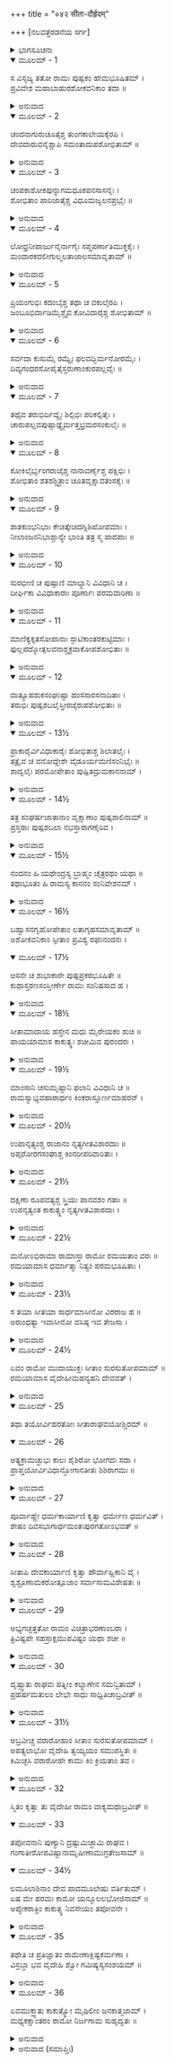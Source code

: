+++
title = "०४२ सीता-दौर्हृदम्"

+++
[ನಲವತ್ತೆರಡನೆಯ ಸರ್ಗ]



<details><summary>ಭಾಗಸೂಚನಾ</summary>

ಅಶೋಕವನದಲ್ಲಿ ಶ್ರೀರಾಮ ಮತ್ತು ಸೀತಾದೇವಿಯರ ವಿಹಾರ, ಗರ್ಭಿಣಿಯಾಗಿದ್ದ ಸೀತಾದೇವಿಯು ತಪೋವನಗಳನ್ನು ಸಂದರ್ಶಿಸಲು ಬಯಸಿದುದು, ಶ್ರೀರಾಮ ಒಪ್ಪಿಗೆ
</details>

<details open><summary>ಮೂಲಮ್ - 1</summary>

ಸ ವಿಸೃಜ್ಯ ತತೋ ರಾಮಃ ಪುಷ್ಪಕಂ ಹೇಮಭೂಷಿತಮ್ ।  
ಪ್ರವಿವೇಶ ಮಹಾಬಾಹುರಶೋಕವನಿಕಾಂ ತದಾ ॥
</details>

<details><summary>ಅನುವಾದ</summary>

ಸುವರ್ಣಭೂಷಿತ ಪುಷ್ಪಕ ವಿಮಾನವನ್ನು ಬೀಳ್ಕೊಟ್ಟು ಮಹಾಬಾಹು ಶ್ರೀರಾಮನು ಅಶೋಕಾ ವನವನ್ನು (ಅಂತಃಪುರದ ಸಮೀಪದಲ್ಲಿದ್ದ ವಿಹಾರ ಯೋಗ್ಯವಾದ ಉಪವನ) ಪ್ರವೇಶಿಸಿದನು.॥1॥
</details>

<details open><summary>ಮೂಲಮ್ - 2</summary>

ಚಂದನಾಗುರುಚೂತೈಶ್ಚ ತುಂಗಕಾಲೇಯಕೈರಪಿ ।  
ದೇವದಾರುವನೈಶ್ಚಾಪಿ ಸಮಂತಾದುಪಶೋಭಿತಾಮ್ ॥
</details>

<details><summary>ಅನುವಾದ</summary>

ಚಂದನ, ಅಗರು, ಮಾವು, ತೆಂಗು, ರಕ್ತಚಂದನ ಹಾಗೂ ದೇವದಾರು ಮುಂತಾದ ವೃಕ್ಷಗಳಿಂದ ಆ ಅಶೋಕವನದ ಶೋಭೆಯನ್ನು ಹೆಚ್ಚಿಸಿದ್ದವು.॥2॥
</details>

<details open><summary>ಮೂಲಮ್ - 3</summary>

ಚಂಪಕಾಶೋಕಪುನ್ನಾಗಮಧೂಕಪನಸಾಸನೈಃ ।  
ಶೋಭಿತಾಂ ಪಾರಿಜಾತೈಶ್ಚ ವಿಧೂಮಜ್ವಲನಪ್ರಭೈಃ ॥
</details>

<details><summary>ಅನುವಾದ</summary>

ಸಂಪಿಗೆ, ಅಶೋಕ, ಪುನ್ನಾಗ, ಹಿಪ್ಪೆ, ಹಲಸು, ಹೊನ್ನೆ, ಹೊಗೆಯಿಲ್ಲದ ಅಗ್ನಿಯಂತೆ ಪ್ರಕಾಶಿಸುತ್ತಿದ್ದ ಪಾರಿಜಾತದಿಂದ ಆ ವಾಟಿಕಾ ಸುಶೋಭಿತವಾಗಿತ್ತು.॥3॥
</details>

<details open><summary>ಮೂಲಮ್ - 4</summary>

ಲೋಧ್ರನೀಪಾರ್ಜುನೈರ್ನಾಗೈಃ ಸಪ್ತಪರ್ಣಾತಿಮುಕ್ತಕೈಃ ।  
ಮಂದಾರಕದಲೀಗುಲ್ಮಲತಾಜಾಲಸಮಾವೃತಾಮ್ ॥
</details>

<details><summary>ಅನುವಾದ</summary>

ಲೋಧ್ರ, ನೀಪ, ಮತ್ತಿ, ನಾಗಕೇಸರ, ಎಳೆಲೆ ಬಾಳೆ, ತಾಳೆ, ಮಂದಾರ, ಕದಳಿ ಮುಂತಾದ ಮರ-ಗಿಡಗಳು ಹಾಗೂ ಲತಾ ಸಮೂಹಗಳು ಅದರಲ್ಲಿ ಎಲ್ಲೆಡೆ ಹರಡಿದ್ದವು.॥4॥
</details>

<details open><summary>ಮೂಲಮ್ - 5</summary>

ಪ್ರಿಯಂಗುಭಿಃ ಕದಂಬೈಶ್ಚ ತಥಾ ಚ ವಕುಲೈರಪಿ ।  
ಜಂಬೂಭಿರ್ದಾಡಿಮೈಶ್ಚೈವ ಕೋವಿದಾರೈಶ್ಚ ಶೋಭಿತಾಮ್ ॥
</details>

<details><summary>ಅನುವಾದ</summary>

ಪ್ರಿಯಂಗು, ಕದಂಬ, ವಕುಲ, ನೇರಳೆ, ದಾಳಿಂಬೆ, ಕೋವಿದಾರ ಮುಂತಾದ ವೃಕ್ಷಗಳು ಆ ಉಪವನವನ್ನು ಸುಶೋಭಿತ ಗೊಳಿಸುತ್ತಿದ್ದವು.॥5॥
</details>

<details open><summary>ಮೂಲಮ್ - 6</summary>

ಸರ್ವದಾ ಕುಸುಮೈ ರಮ್ಯೈಃ ಫಲವದ್ಭಿರ್ಮನೋರಮೈಃ ।  
ದಿವ್ಯಗಂಧರಸೋಪೈತೈಸ್ತರುಣಾಂಕುರಪಲ್ಲವೈಃ ॥
</details>

<details><summary>ಅನುವಾದ</summary>

ಸದಾಕಾಲ ಹೂವು -ಹಣ್ಣು ಕೊಡುವ ರಮಣೀಯ, ಮನೋರಮ, ದಿವ್ಯರಸ ಮತ್ತು ಸುಗಂಧಯುಕ್ತ ಹಾಗೂ ನವ ಪಲ್ಲವಗಳಿಂದ ಅಲಂಕೃತ ವೃಕ್ಷಗಳೂ ಆ ಅಶೋಕ ವನದ ಶೋಭೆಯನ್ನು ಹೆಚ್ಚಿಸಿದ್ದವು.॥6॥
</details>

<details open><summary>ಮೂಲಮ್ - 7</summary>

ತಥೈವ ತರುಭಿರ್ದಿವ್ಯೈಃ ಶಿಲ್ಪಿಭಿಃ ಪರಿಕಲ್ಪಿತೈಃ ।  
ಚಾರುಪಲ್ಲವಪುಷ್ಪಾಢ್ಯೈರ್ಮತ್ತಭ್ರಮರಸಂಕುಲೈಃ ॥
</details>

<details><summary>ಅನುವಾದ</summary>

ವೃಕ್ಷಗಳನ್ನು ನೆಡುವುದರಲ್ಲಿ ಕುಶಲ ಮಾಲಿಗಳಿಂದ ಬೆಳೆಸಲ್ಪಟ್ಟ ದಿವ್ಯ ವೃಕ್ಷಗಳಲ್ಲಿ ಮನೋಹರ ಪಲ್ಲವ ಹಾಗೂ ಪುಷ್ಪಗಳಿಂದ ಶೋಭಿಸುವ, ಮತ್ತು ಭೃಂಗಗಳು ಹಾರಾಡುತ್ತಿದ್ದ ಮರಗಳು ಆ ಉಪವನದ ಶೋಭೆಯನ್ನು ವೃದ್ಧಿಗೊಳಿಸುತ್ತಿದ್ದವು.॥7॥
</details>

<details open><summary>ಮೂಲಮ್ - 8</summary>

ಕೋಕಿಲೈರ್ಭೃಂಗರಾಜೈಶ್ಚ ನಾನಾವರ್ಣೈಶ್ಚ ಪಕ್ಷಿಭಿಃ ।  
ಶೋಭಿತಾಂ ಶತಶಶ್ಚಿತ್ರಾಂ ಚೂತವೃಕ್ಷಾವತಂಸಕೈಃ ॥
</details>

<details><summary>ಅನುವಾದ</summary>

ಕೋಗಿಲೆ, ಭೃಂಗರಾಜ ಮುಂತಾದ ಬಣ್ಣ-ಬಣ್ಣದ ನೂರಾರು ಪಕ್ಷಿಗಳು ಆ ವಾಟಿಕೆಯ ಶೋಭೆಯಾಗಿತ್ತು. ಅವು ಮಾವಿನ ಚಿಗುರುಗಳಲ್ಲಿ ಕುಳಿತು ಚಿತ್ರ-ವಿಚಿತ್ರವಾಗಿ ಶೋಭಿಸುತ್ತಾ ವಾಟಿಕೆಯ ಅಂದವನ್ನು ಹೆಚ್ಚಿಸಿದ್ದವು.॥8॥
</details>

<details open><summary>ಮೂಲಮ್ - 9</summary>

ಶಾತಕುಂಭನಿಭಾಃ ಕೇಚಿತ್ಕೇಚಿದಗ್ನಿಶಿಖೋಪಮಾಃ ।  
ನೀಲಾಂಜನನಿಭಾಶ್ಚಾನ್ಯೇ ಭಾಂತಿ ತತ್ರ ಸ್ಮ ಪಾದಪಾಃ ॥
</details>

<details><summary>ಅನುವಾದ</summary>

ಕೆಲವು ವೃಕ್ಷಗಳು ಸುವರ್ಣದಂತೆ ಹಳದಿಯಾಗಿ, ಕೆಲವು ಅಗ್ನಿಶಿಖೆ ಯಂತೆ ಉಜ್ವಲ ಮತ್ತು ಕೆಲವು ನೀಲವಾದ ಕಾಡಿಗೆಯಂತೆ ಶ್ಯಾಮಲವರ್ಣದಿಂದ ಸುಶೋಭಿತವಾಗಿದ್ದು, ಆ ಉಪ ವನವನ್ನು ಬೆಳಗುತ್ತಿದ್ದವು.॥9॥
</details>

<details open><summary>ಮೂಲಮ್ - 10</summary>

ಸುರಭೀಣಿ ಚ ಪುಷ್ಪಾಣಿ ಮಾಲ್ಯಾನಿ ವಿವಿಧಾನಿ ಚ ।  
ದೀರ್ಘಿಕಾ ವಿವಿಧಾಕಾರಾಃ ಪೂರ್ಣಾಃ ಪರಮವಾರಿಣಾ ॥
</details>

<details><summary>ಅನುವಾದ</summary>

ಅಲ್ಲಿ ಅನೇಕ ಪ್ರಕಾರದ ಸುಗಂಧಿತ ಪುಷ್ಪಗುಚ್ಛಗಳು ಕಂಡುಬರುತ್ತಿದ್ದ ಹಾಗೂ ಸ್ವಚ್ಛವಾದ ನೀರಿನಿಂದ ತುಂಬಿದ, ವಿಧ-ವಿಧವಾದ ಆಕಾರದ ಪುಷ್ಕರಿಣಿಗಳು ಶೋಭಿಸುತ್ತಿದ್ದವು.॥10॥
</details>

<details open><summary>ಮೂಲಮ್ - 11</summary>

ಮಾಣಿಕ್ಯಕೃತಸೋಪಾನಾಃ ಸ್ಫಾಟಿಕಾಂತರಕುಟ್ಟಿಮಾಃ ।  
ಫುಲ್ಲಪದ್ಮೋತ್ಪಲವನಾಶ್ಚಕ್ರವಾಕೋಪಶೋಭಿತಾಃ ॥
</details>

<details><summary>ಅನುವಾದ</summary>

ಅವುಗಳಲ್ಲಿ ಮಾಣಿಕ್ಯದ ಮೆಟ್ಟಲುಗಳಿದ್ದು, ನೀರೊಳಗಿನ ನೆಲ ಸ್ಫಟಿಕಮಣಿಗಳಿಂದ ನಿರ್ಮಿಸಿದ್ದರು. ಆ ಕೊಳಗಳಲ್ಲಿ ಅರಳಿದ ಕಮಲ, ನೈದಿಲೆಗಳಿಂದ ಶೋಭಿಸುತ್ತಿದ್ದವು. ಚಕ್ರವಾಕಗಳೂ ಅದರಲ್ಲಿ ವಿಹರಿಸುತ್ತಿದ್ದವು.॥11॥
</details>

<details open><summary>ಮೂಲಮ್ - 12</summary>

ದಾತ್ಯೂಹಶುಕಸಂಘುಷ್ಟಾ ಹಂಸಸಾರಸನಾದಿತಾಃ ।  
ತರುಭಿಃ ಪುಷ್ಪಶಬಲೈಸ್ತೀರಜೈರುಪಶೋಭಿತಾಃ ॥
</details>

<details><summary>ಅನುವಾದ</summary>

ಕೋಗಿಲೆಗಳೂ, ಗಿಳಿಗಳು, ಹಂಸ, ಸಾರಸಗಳ ಕಲರವವು ಪ್ರತಿಧ್ವನಿಸುತ್ತಿತ್ತು. ಹೂವುಗಳ ಬಣ್ಣ-ಬಣ್ಣಗಳಿಂದ ಕಂಡುಬರುವ ತಟದ ವೃಕ್ಷಗಳಿಂದ ಆ ಸರೋವರಗಳು ಶೋಭಿಸುತ್ತಿದ್ದವು.॥12॥
</details>

<details open><summary>ಮೂಲಮ್ - 13½</summary>

ಪ್ರಾಕಾರೈರ್ವಿವಿಧಾಕಾರೈಃ ಶೋಭಿತಾಶ್ಚ ಶಿಲಾತಲೈಃ ।  
ತತ್ರೈವ ಚ ವನೋದ್ದೇಶೇ ವೈಡೂರ್ಯಮಣಿಸಂನಿಭೈಃ ॥  
ಶಾದ್ವಲೈಃ ಪರಮೋಪೇತಾಂ ಪುಷ್ಪಿತದ್ರುಮಕಾನನಾಮ್ ।
</details>

<details><summary>ಅನುವಾದ</summary>

ವಾಟಿಕೆಯು ಬಗೆ-ಬಗೆ ಪ್ರಾಕಾರಗಳಿಂದಲೂ, ಶಿಲೆಗಳಿಂದಲೂ ಸುಶೋಭಿತವಾಗಿತ್ತು. ಆ ವನಪ್ರಾಂತವು ವೈಡೂರ್ಯಮಣಿಗಳಂತಿ ರುವ ಹರಿಸು ಹುಲ್ಲಿನಿಂದ ಶೃಂಗರಿಸಲ್ಪಟ್ಟಿತ್ತು. ಅಲ್ಲಿಯ ವೃಕ್ಷಗಳು ಹೂವುಗಳ ಭಾರದಿಂದ ಬಾಗಿಹೋಗಿದ್ದವು.॥13½॥
</details>

<details open><summary>ಮೂಲಮ್ - 14½</summary>

ತತ್ರ ಸಂಘರ್ಷಜಾತಾನಾಂ ವೃಕ್ಷಾಣಾಂ ಪುಷ್ಪಶಾಲಿನಾಮ್ ॥  
ಪ್ರಸ್ತರಾಃ ಪುಷ್ಪಶಬಲಾ ನಭಸ್ತಾರಾಗಣೈರಿವ ।
</details>

<details><summary>ಅನುವಾದ</summary>

ಪುಷ್ಪಭರಿತವಾದ ವೃಕ್ಷಗಳು ಆಗಾಗ ಗಾಳಿಯ ಬಡಿತಕ್ಕೆ ಸಂಘರ್ಷಿಸುತ್ತಿದ್ದು, ಕೆಳಕ್ಕೆ ಬೀಳುತ್ತಿದ್ದ ಪುಷ್ಪಗಳಿಂದ ಮುಚ್ಚಲ್ಪಟ್ಟ ಕಲ್ಲು ಬಂಡೆಗಳು, ನಕ್ಷತ್ರಗಳಿಂದ ನಿಬಿಡವಾದ ಆಕಾಶದಂತೆ ಕಾಣುತ್ತಿತ್ತು.॥14½॥
</details>

<details open><summary>ಮೂಲಮ್ - 15½</summary>

ನಂದನಂ ಹಿ ಯಥೇಂದ್ರಸ್ಯ ಬ್ರಾಹ್ಮಂ ಚೈತ್ರರಥಂ ಯಥಾ ॥  
ತಥಾಭೂತಂ ಹಿ ರಾಮಸ್ಯ ಕಾನನಂ ಸಂನಿವೇಶನಮ್ ।
</details>

<details><summary>ಅನುವಾದ</summary>

ಇಂದ್ರನ ನಂದನವನದಂತೆ, ಬ್ರಹ್ಮನು ನಿರ್ಮಿಸಿದ ಕುಬೇರನ ಚೈತ್ರರಥದಂತೆ ಅದು ಶೋಭಿಸುತ್ತಿತ್ತು. ಸುಂದರ ಭವನಗಳಿಂದ ವಿಭೂಷಿತವಾಗಿ ಶ್ರೀರಾಮನ ಕ್ರೀಡಾಕಾನನವು ಶೋಭಾ ಸಂಪನ್ನವಾಗಿತ್ತು.॥15½॥
</details>

<details open><summary>ಮೂಲಮ್ - 16½</summary>

ಬಹ್ವಾಸನಗೃಹೋಪೇತಾಂ ಲತಾಗೃಹಸಮಾವೃತಾಮ್ ॥  
ಅಶೋಕವನಿಕಾಂ ಸ್ಫೀತಾಂ ಪ್ರವಿಶ್ಯ ರಘುನಂದನಃ ।
</details>

<details open><summary>ಮೂಲಮ್ - 17½</summary>

ಆಸನೇ ಚ ಶುಭಾಕಾರೇ ಪುಷ್ಪಪ್ರಕರಭೂಷಿತೇ ॥  
ಕುಥಾಸ್ತರಣಸಂಸ್ತೀರ್ಣೇ ರಾಮಃ ಸಂನಿಷಸಾದ ಹ ।
</details>

<details><summary>ಅನುವಾದ</summary>

ಅಲ್ಲಿ ಒಳಗೆ ಕುಳಿತುಕೊಳ್ಳಲು ಅನೇಕ ಆಸನಗಳಿದ್ದ ಭವನಗಳು ಬಹಳಷ್ಟು ಇದ್ದವು. ಆ ವಾಟಿಕೆಯು ಅನೇಕ ಲತಾಮಂಟಪಗಳಿಂದ ಸುಂದರವಾಗಿ ಕಾಣುತ್ತಿತ್ತು. ಆ ಸಮೃದ್ಧಶಾಲೀ ಅಶೋಕವನದಲ್ಲಿ ಪ್ರವೇಶಿಸಿದ ಶ್ರೀರಾಮನು ಪುಷ್ಪರಾಶಿಗಳಿಂದ ವಿಭೂಷಿಕತ ರತ್ನಗಂಬಳಿ ಹಾಸಿದ ಒಂದು ಸುಂದರ ಆಸನದಲ್ಲಿ ಕುಳಿತನು.॥16½-17½॥
</details>

<details open><summary>ಮೂಲಮ್ - 18½</summary>

ಸೀತಾಮಾದಾಯ ಹಸ್ತೇನ ಮಧು ಮೈರೇಯಕಂ ಶುಚಿ ॥  
ಪಾಯಯಾಮಾಸ ಕಾಕುತ್ಸ್ಥಃ ಶಚೀಮಿವ ಪುರಂದರಃ ।
</details>

<details><summary>ಅನುವಾದ</summary>

ದೇವೇಂದ್ರನು ಶಚಿಗೆ ಸುಧಾಪಾನ ಮಾಡಿಸಿದಂತೆಯೇ ಕಾಕುತ್ಸ್ಥಕುಲಭೂಷಣ ಶ್ರೀರಾಮನು ತನ್ನ ಕೈಯಿಂದ ಪವಿತ್ರ ಮಧುಪೇಯವನ್ನು ಎತ್ತಿಕೊಂಡು ಸೀತೆಗೆ ಕುಡಿಸಿದನು.॥18½॥
</details>

<details open><summary>ಮೂಲಮ್ - 19½</summary>

ಮಾಂಸಾನಿ ಚಸುಮೃಷ್ಟಾನಿ ಫಲಾನಿ ವಿವಿಧಾನಿ ಚ ॥  
ರಾಮಸ್ಯಾಭ್ಯವಹಾರಾರ್ಥಂ ಕಿಂಕರಾಸ್ತೂರ್ಣಮಾಹರನ್ ।
</details>

<details><summary>ಅನುವಾದ</summary>

ಸೇವಕರು ಶ್ರೀರಾಮನ ಭೋಜನಾರ್ಥ ರಾಜೋಚಿತ ಭೋಜ್ಯ ಪದಾರ್ಥ (ಬಗೆ-ಬಗೆಯ ಅಡಿಗೆ) ಹಾಗೂ ನಾನಾ ಪ್ರಕಾರದ ಫಲಗಳನ್ನು ಕೂಡಲೇ ತಂದಿರಿಸಿದರು.॥19½॥
</details>

<details open><summary>ಮೂಲಮ್ - 20½</summary>

ಉಪಾನೃತ್ಯಂಶ್ಚ ರಾಜಾನಂ ನೃತ್ಯಗೀತವಿಶಾರದಾಃ ॥  
ಅಪ್ಸರೋರಗಸಂಘಾಶ್ಚ ಕಿಂನರೀಪರಿವಾರಿತಾಃ ।
</details>

<details><summary>ಅನುವಾದ</summary>

ಆಗ ರಾಜಾರಾಮನ ಎದುರಿಗೆ ಗೀತ-ನೃತ್ಯದಲ್ಲಿ ಪರಿಣಿತ ಅಪ್ಸರೆಯರು, ನಾಗಕನ್ಯೆಯರು, ಕಿನ್ನರಿಯರೊಂದಿಗೆ ಸೇರಿ ನೃತ್ಯ ಮಾಡತೊಡಗಿದರು.॥20½॥
</details>

<details open><summary>ಮೂಲಮ್ - 21½</summary>

ದಕ್ಷಿಣಾ ರೂಪವತ್ಯಶ್ಚ ಸ್ತ್ರಿಯಃ ಪಾನವಶಂ ಗತಾಃ ॥  
ಉಪನೃತ್ಯಂತ ಕಾಕುತ್ಸ್ಥಂ ನೃತ್ಯಗೀತವಿಶಾರದಾಃ ।
</details>

<details><summary>ಅನುವಾದ</summary>

ನೃತ್ಯ-ಗೀತದಲ್ಲಿ ಕುಶಲ ಮತ್ತು ಚತುರರಾದ ಅನೇಕ ರೂಪವತೀ ಸ್ತ್ರೀಯರು ಮಧುಪಾನದಿಂದ ಉನ್ಮತ್ತರಾಗಿ ಶ್ರೀರಾಮಚಂದ್ರನ ಬಳಿಯಲ್ಲಿ ತಮ್ಮ ನೃತ್ಯಕಲೆಯನ್ನು ಪ್ರದರ್ಶಿಸಿದರು.॥21½॥
</details>

<details open><summary>ಮೂಲಮ್ - 22½</summary>

ಮನೋಽಭಿರಾಮಾ ರಾಮಾಸ್ತಾ ರಾಮೋ ರಮಯತಾಂ ವರಃ ॥  
ರಮಯಾಮಾಸ ಧರ್ಮಾತ್ಮಾ ನಿತ್ಯಂ ಪರಮಭೂಷಿತಾಃ ।
</details>

<details><summary>ಅನುವಾದ</summary>

ಬೇರೆಯವರ ಮನಸ್ಸನ್ನು ರಮಿಸುವ ಪುರುಷಶ್ರೇಷ್ಠ ಧರ್ಮಾತ್ಮಾ ಶ್ರೀರಾಮನು ಸದಾ ಉತ್ತಮ ವಸ್ತ್ರಾಭೂಷಣಗಳಿಂದ ಅಲಂಕೃತರಾದ ಆ ಮನೋಭಿರಾಮ ರಮಣಿಯರಿಗೆ ಉಡುಗೊರೆಯನ್ನು ಕೊಟ್ಟು ಸಂತೋಷಪಡಿಸುತ್ತಿದ್ದನು.॥22½॥
</details>

<details open><summary>ಮೂಲಮ್ - 23½</summary>

ಸ ತಯಾ ಸೀತಯಾ ಸಾರ್ಧಮಾಸೀನೋ ವಿರರಾಜ ಹ ॥  
ಅರುಂಧತ್ಯಾ ಇವಾಸೀನೋ ವಸಿಷ್ಠ ಇವ ತೇಜಸಾ ।
</details>

<details><summary>ಅನುವಾದ</summary>

ಆಗ ಭಗವಾನ್ ಶ್ರೀರಾಮನು ಸೀತಾದೇವಿಯೊಂದಿಗೆ ಸಿಂಹಾಸನದಲ್ಲಿ ವಿರಾಜಿಸುತ್ತಾ, ತನ್ನ ತೇಜದಿಂದ ಅರುಂಧತಿಯೊಂದಿಗೆ ಕುಳಿತಿರುವ ವಸಿಷ್ಠರಂತೆ ಶೋಭಿಸುತ್ತಿದ್ದನು.॥23½॥
</details>

<details open><summary>ಮೂಲಮ್ - 24½</summary>

ಏವಂ ರಾಮೋ ಮುದಾಯುಕ್ತಃ ಸೀತಾಂ ಸುರಸುತೋಪಮಾಮ್ ॥  
ರಮಯಾಮಾಸ ವೈದೇಹೀಮಹನ್ಯಹನಿ ದೇವವತ್ ।
</details>

<details><summary>ಅನುವಾದ</summary>

ಹೀಗೆ ಶ್ರೀರಾಮನು ಪ್ರತಿದಿನ ದೇವತೆಗಳಂತೆ ಆನಂದಿತನಾಗಿದ್ದು, ದೇವಕನ್ಯೆಯಂತಿರುವ ಸುಂದರಿ ವೈದೇಹಿ ಸೀತೆಯೊಂದಿಗೆ ರಮಿಸುತ್ತಿದ್ದನು.॥24½॥
</details>

<details open><summary>ಮೂಲಮ್ - 25</summary>

ತಥಾ ತಯೋರ್ವಿಹರತೋಃ ಸೀತಾರಾಘವಯೋಶ್ಚಿರಮ್ ॥
</details>

<details open><summary>ಮೂಲಮ್ - 26</summary>

ಅತ್ಯಕ್ರಾಮಚ್ಛುಭಃ ಕಾಲಃ ಶೈಶಿರೋ ಭೋಗದಃ ಸದಾ ।  
ಪ್ರಾಪ್ತಯೋರ್ವಿವಿಧಾನ್ಭೋಗಾನತೀತಃ ಶಿಶಿರಾಗಮಃ ॥
</details>

<details><summary>ಅನುವಾದ</summary>

ಈ ಪ್ರಕಾರ ಸೀತಾರಾಮರು ಚಿರಕಾಲ ವಿಹರಿಸುತ್ತಿದ್ದರು. ಅಷ್ಟರಲ್ಲಿ ಸದಾ ಭೋಗಪ್ರದಾನ ಮಾಡುವ ಶಿಶಿರ ಋತುವಿನ ಸುಂದರ ಸಮಯ ಕಳೆದುಹೋಯಿತು. ಬಗೆ-ಬಗೆಯ ಭೋಗಗಳನ್ನು ಅನುಭವಿ ಸುತ್ತಾ ರಾಜದಂಪತಿಗಳ ಆ ಶಿಶಿರಕಾಲ ಮುಗಿದು ಹೋಯಿತು.॥25-26॥
</details>

<details open><summary>ಮೂಲಮ್ - 27</summary>

ಪೂರ್ವಾಹ್ಣೇ ಧರ್ಮಕಾರ್ಯಾಣಿ ಕೃತ್ವಾ ಧರ್ಮೇಣ ಧರ್ಮವಿತ್ ।  
ಶೇಷಂ ದಿವಸಭಾಗಾರ್ಧಮಂತಃಪುರಗತೋಽಭವತ್ ॥
</details>

<details><summary>ಅನುವಾದ</summary>

ಧರ್ಮಜ್ಞ ಶ್ರೀರಾಮ ಪೂರ್ವಾಹ್ಣದಲ್ಲಿ ಧರ್ಮಕ್ಕನುಸಾರ ಧಾರ್ಮಿಕ ಕೃತ್ಯ ಮಾಡುತ್ತಿದ್ದನು ಮತ್ತು ಉಳಿದ ಅರ್ಧದಿನ ಅಂತಃಪುರದಲ್ಲಿ ಇರುತ್ತಿದ್ದನು.॥27॥
</details>

<details open><summary>ಮೂಲಮ್ - 28</summary>

ಸೀತಾಪಿ ದೇವಕಾರ್ಯಾಣಿ ಕೃತ್ವಾ ಪೌರ್ವಾಹ್ಣಿಕಾನಿ ವೈ ।  
ಶ್ವಶ್ರೂಣಾಮಕರೋತ್ಪೂಜಾಂ ಸರ್ವಾಸಾಮವಿಶೇಷತಃ ॥
</details>

<details><summary>ಅನುವಾದ</summary>

ಸೀತೆಯೂ ಕೂಡ ಪೂರ್ವಾಹ್ಣದಲ್ಲಿ ದೇವಪೂಜಾದಿಗಳನ್ನು ಮಾಡಿ, ಎಲ್ಲ ಅತ್ತೆಯರಿಗೆ ಸಮಾನರೂಪದಿಂದ ಸೇವೆ-ಪೂಜೆ ಮಾಡುತ್ತಿದ್ದಳು.॥28॥
</details>

<details open><summary>ಮೂಲಮ್ - 29</summary>

ಅಭ್ಯಗಚ್ಛತ್ತತೋ ರಾಮಂ ವಿಚಿತ್ರಾಭರಣಾಂಬರಾ ।  
ತ್ರಿವಿಷ್ಟಪೇ ಸಹಸ್ರಾಕ್ಷಮುಪವಿಷ್ಟಂ ಯಥಾ ಶಚೀ ॥
</details>

<details><summary>ಅನುವಾದ</summary>

ಅನಂತರ ಸ್ವರ್ಗದಲ್ಲಿ ಶಚಿಯು ಸಹಸ್ರಾಕ್ಷ ಇಂದ್ರನ ಸೇವೆಯಲ್ಲಿ ಉಪಸ್ಥಿತಳಾಗುವಂತೆ, ಸೀತೆಯು ಚಿತ್ರಿತ ವಸ್ತ್ರಭೂಷಣಗಳಿಂದ ಅಲಂಕೃತಳಾಗಿ ಶ್ರೀರಾಮಚಂದ್ರನ ಬಳಿಗೆ ಬರುತ್ತಿದ್ದಳು.॥29॥
</details>

<details open><summary>ಮೂಲಮ್ - 30</summary>

ದೃಷ್ಟ್ವಾತು ರಾಘವಃ ಪತ್ನೀಂ ಕಲ್ಯಾಣೇನ ಸಮನ್ವಿತಾಮ್ ।  
ಪ್ರಹರ್ಷಮತುಲಂ ಲೇಭೇ ಸಾಧು ಸಾಧ್ವಿತಿಚಾಬ್ರವೀತ್ ॥
</details>

<details><summary>ಅನುವಾದ</summary>

ಆಗಲೇ ಶ್ರೀರಾಮಚಂದ್ರನು ತನ್ನ ಪತ್ನಿಯ ಗರ್ಭಿಣಿಯ ಮಂಗಲಮಯ ಚಿಹ್ನೆಗಳನ್ನು ನೋಡಿ, ಅನುಪಮ ಹರ್ಷಿತನಾಗಿ - ‘ಬಹಳ ಒಳ್ಳೆಯದು, ಬಹಳ ಉತ್ತಮ’ ಎಂದು ನುಡಿದನು.॥30॥
</details>

<details open><summary>ಮೂಲಮ್ - 31½</summary>

ಅಬ್ರವೀಚ್ಚ ವರಾರೋಹಾಂ ಸೀತಾಂ ಸುರಸುತೋಪಮಾಮ್ ।  
ಅಪತ್ಯಲಾಭೋ ವೈದೇಹಿ ತ್ವಯ್ಯಯಂ ಸಮುಪಸ್ಥಿತಃ ॥  
ಕಿಮಿಚ್ಛಸಿ ವರಾರೋಹೇ ಕಾಮಃ ಕಿಂ ಕ್ರಿಯತಾಂ ತವ ।
</details>

<details><summary>ಅನುವಾದ</summary>

ಮತ್ತೆ ಅವನು ದೇವಕನ್ಯೆಯಂತೆ ಸುಂದರೀ ಸೀತೆಯಲ್ಲಿ ಹೇಳಿದನು - ವೈದೇಹಿ! ನಿನ್ನ ಗರ್ಭದಿಂದ ಪುತ್ರಪ್ರಾಪ್ತವಾಗುವ ಸಮಯ ಈಗ ಉಪಸ್ಥಿತವಾಗಿದೆ. ವರಾರೋಹೇ! ನಿನಗೇನು ಇಚ್ಛೆ ಇದೆ? ತಿಳಿಸು. ನಾನು ನಿನ್ನ ಯಾವ ಮನೋರಥ ಪೂರ್ಣಗೊಳಿಸಲಿ.॥31½॥
</details>

<details open><summary>ಮೂಲಮ್ - 32</summary>

ಸ್ಮಿತಂ ಕೃತ್ವಾ ತು ವೈದೇಹೀ ರಾಮಂ ವಾಕ್ಯಮಥಾಬ್ರವೀತ್ ॥
</details>

<details open><summary>ಮೂಲಮ್ - 33</summary>

ತಪೋವನಾನಿ ಪುಣ್ಯಾನಿ ದ್ರಷ್ಟುಮಿಚ್ಛಾಮಿ ರಾಘವ ।  
ಗಂಗಾತೀರೋಪವಿಷ್ಟಾನಾಮೃಷೀಣಾಮುಗ್ರತೇಜಸಾಮ್ ॥
</details>

<details open><summary>ಮೂಲಮ್ - 34½</summary>

ಲಮೂಲಾಶಿನಾಂ ದೇವ ಪಾದಮೂಲೇಷು ವರ್ತಿತುಮ್ ।  
ಏಷ ಮೇ ಪರಮಃ ಕಾಮೋ ಯನ್ಮೂಲಲಭೋಜಿನಾಮ್ ॥  
ಅಪ್ಯೇಕರಾತ್ರಿಂ ಕಾಕುತ್ಸ್ಥ ನಿವಸೇಯಂ ತಪೋವನೇ ।
</details>

<details><summary>ಅನುವಾದ</summary>

ಅದಕ್ಕೆ ಸೀತೆಯು ಮುಗುಳ್ನಕ್ಕು ಶ್ರೀರಾಮನಲ್ಲಿ ಹೇಳಿದಳು- ರಘುನಂದನ ! ನನಗೆ ಒಮ್ಮೆ ಆ ಪವಿತ್ರ ತಪೋವನಗಳನ್ನು ನೋಡಬೇಕೆಂಬ ಬಯಕೆ ಇದೆ. ದೇವ! ಗಂಗಾತೀರದಲ್ಲಿ ಇದ್ದು ಫಲ-ಮೂಲ ತಿನ್ನುವ ಉಗ್ರ ತೇಜಸ್ವೀ ಮಹರ್ಷಿಗಳ ಬಳಿಯಲ್ಲಿ ಕೆಲ ದಿನ ಇರಲು ಬಯಸುತ್ತಿರುವೆನು. ಕಾಕುತ್ಸ್ಥನೇ ! ಫಲ-ಮೂಲ ಭುಂಜಿಸುವ ಮಹಾತ್ಮರ ತಪೋವನದಲ್ಲಿ ಒಂದು ರಾತ್ರೆ ಕಳೆಯಬೇಕೆಂಬುದೇ ಈಗ ನನ್ನ ಅಭಿಲಾಷೆಯಾಗಿದೆ.॥32-34½॥
</details>

<details open><summary>ಮೂಲಮ್ - 35</summary>

ತಥೇತಿ ಚ ಪ್ರತಿಜ್ಞಾತಂ ರಾಮೇಣಾಕ್ಲಿಷ್ಟಕರ್ಮಣಾ ।  
ವಿಸ್ರಬ್ಧಾ ಭವ ವೈದೇಹಿ ಶ್ವೋ ಗಮಿಷ್ಯಸ್ಯಸಂಶಯಮ್ ॥
</details>

<details><summary>ಅನುವಾದ</summary>

ಆಯಾಸವಿಲ್ಲದೆ ಮಹಾಕಾರ್ಯ ಮಾಡುವ ಶ್ರೀರಾಮನು ಸೀತೆಯ ಈ ಇಚ್ಛೆಯನ್ನು ಪೂರ್ಣಗೊಳಿಸಲು ಪ್ರತಿಜ್ಞೆ ಮಾಡಿ ಹೇಳಿದನು - ವಿದೇಹನಂದಿನೀ! ನಿಶ್ಚಿಂತಳಾಗಿರು. ನಾಳೆಯೇ ಅಲ್ಲಿಗೆ ಹೋಗುವೆ. ಇದರಲ್ಲಿ ಸಂಶಯವೇ ಇಲ್ಲ.॥35॥
</details>

<details open><summary>ಮೂಲಮ್ - 36</summary>

ಏವಮುಕ್ತ್ವಾತು ಕಾಕುತ್ಸ್ಥೋ ಮೈಥಿಲೀಂ ಜನಕಾತ್ಮಜಾಮ್ ।  
ಮಧ್ಯಕಕ್ಷಾಂತರಂ ರಾಮೋ ನಿರ್ಜಗಾಮ ಸುಹೃದ್ವತಃ ॥
</details>

<details><summary>ಅನುವಾದ</summary>

ಮಿಥಿಲೇಶ ಕುಮಾರಿ ಜಾನಕಿಯಲ್ಲಿ ಹೀಗೆ ಹೇಳಿ ಶ್ರೀರಾಮನು ತನ್ನ ಮಿತ್ರರೊಂದಿಗೆ ವಾಟಿಕೆಯ ನಡುವಿನ ಸ್ಥಳಕ್ಕೆ ಹೊರಟುಹೋದನು.॥36॥
</details>

<details><summary>ಅನುವಾದ (ಸಮಾಪ್ತಿಃ)</summary>

ಶ್ರೀವಾಲ್ಮೀಕಿ ವಿರಚಿತ ಆರ್ಷರಾಮಾಯಣ ಆದಿಕಾವ್ಯದ ಉತ್ತರ ಕಾಂಡದಲ್ಲಿ ನಲವತ್ತೆರಡನೆಯ ಸರ್ಗ ಪೂರ್ಣವಾಯಿತು. ॥42॥
</details>
